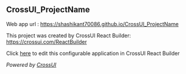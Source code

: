 ## CrossUI_ProjectName
Web app url : https://shashikant70086.github.io/CrossUI_ProjectName

This project was created by CrossUI React Builder: https://crossui.com/ReactBuilder

Click [here](https://crossui.com/ReactBuilder/#!from=github&owner=shashikant70086&repo=CrossUI_ProjectName) to edit this configurable application in CrossUI React Builder

<i>Powered by [CrossUI](https://crossui.com)</i>
